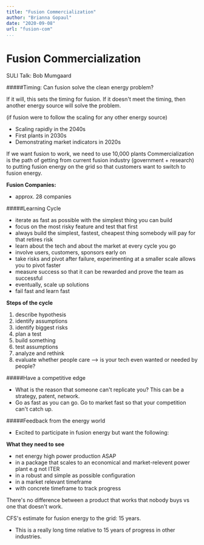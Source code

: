 ```yaml
---
title: "Fusion Commercialization"
author: "Brianna Gopaul"
date: "2020-09-08"
url: "fusion-com"
...
```


# Fusion Commercialization
SULI Talk: Bob Mumgaard 

#####Timing: Can fusion solve the clean energy problem? 

If it will, this sets the timing for fusion. If it doesn't meet the timing, then another energy source will solve the problem. 

(if fusion were to follow the scaling for any other energy source) 

- Scaling rapidly in the 2040s
- First plants in 2030s
- Demonstrating market indicators in 2020s 

If we want fusion to work, we need to use 10,000 plants
Commercialization is the path of getting from current fusion industry (government + research) to putting fusion energy on the grid so that customers want to switch to fusion energy. 

**Fusion Companies:** 
- approx. 28 companies 

#####Learning Cycle
- iterate as fast as possible with the simplest thing you can build 
- focus on the most risky feature and test that first
- always build the simplest, fastest, cheapest thing somebody will pay for that retires risk
- learn about the tech and about the market at every cycle you go 
- involve users, customers, sponsors early on
- take risks and pivot after failure, experimenting at a smaller scale allows you to pivot faster
- measure success so that it can be rewarded and prove the team as successful 
- eventually, scale up solutions
- fail fast and learn fast

**Steps of the cycle**
1. describe hypothesis 
2. identify assumptions
3. identify biggest risks
4. plan a test
5. build something
6. test assumptions
7. analyze and rethink 
8. evaluate whether people care --> is your tech even wanted or needed by people? 

#####Have a competitive edge
- What is the reason that someone can't replicate you? This can be a strategy, patent, network. 
- Go as fast as you can go. Go to market fast so that your competition can't catch up. 

#####Feedback from the energy world
- Excited to participate in fusion energy but want the following: 

**What they need to see** 
- net energy high power production ASAP
- in a package that scales to an economical and market-relevent power plant e.g not ITER
- in a robust and simple as possible configuration
- in a market relevant timeframe 
- with concrete timeframe to track progress

There's no difference between a product that works that nobody buys vs one that doesn't work. 

CFS's estimate for fusion energy to the grid: 15 years. 
- This is a really long time relative to 15 years of progress in other industries. 
